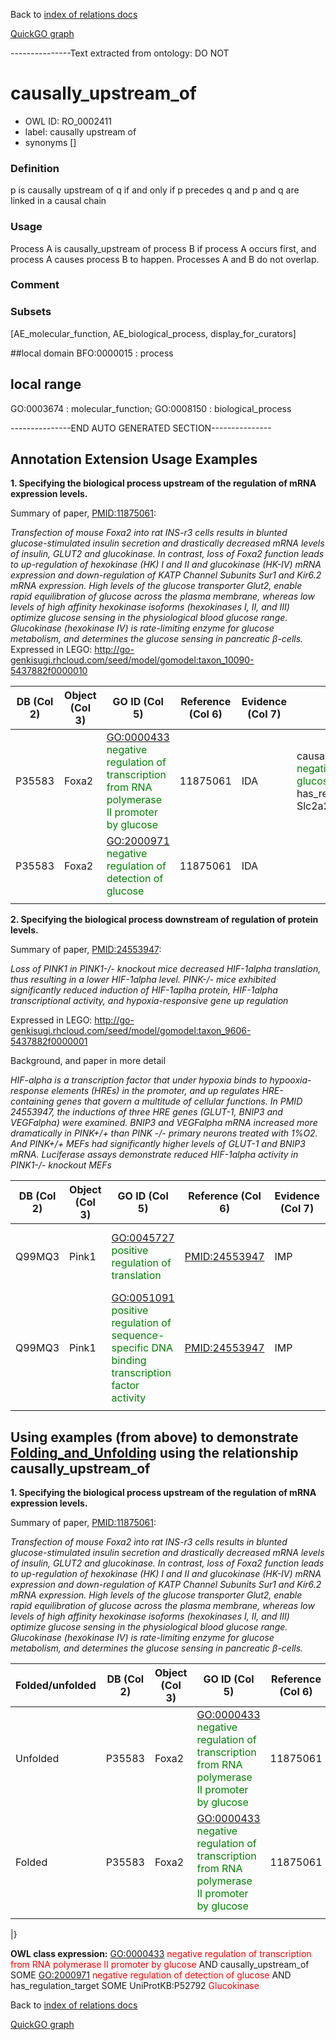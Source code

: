 Back to [index of relations docs](https://github.com/geneontology/annotation_extensions/tree/master/doc)

[QuickGO graph](http://www.ebi.ac.uk/QuickGO/AnnotationExtensionRelations.html)

---------------Text extracted from ontology: DO NOT

# causally_upstream_of
* OWL ID: RO_0002411
* label: causally upstream of
* synonyms
[]

### Definition
p is causally upstream of q if and only if p precedes q and p and q are linked in a causal chain

### Usage
Process A is causally_upstream of process B if process A occurs first, and process A causes process B to happen. Processes A and B do not overlap.

### Comment


### Subsets
[AE_molecular_function, AE_biological_process, display_for_curators]

##local domain
BFO:0000015 : process

## local range
GO:0003674 : molecular_function; GO:0008150 : biological_process

---------------END AUTO GENERATED SECTION---------------

Annotation Extension Usage Examples
-----------------------------------

**1. Specifying the biological process upstream of the regulation of mRNA expression levels.**

Summary of paper, [<PMID:11875061>](http://www.ncbi.nlm.nih.gov/pubmed/11875061):

*Transfection of mouse Foxa2 into rat INS-r3 cells results in blunted glucose-stimulated insulin secretion and drastically decreased mRNA levels of insulin, GLUT2 and glucokinase. In contrast, loss of Foxa2 function leads to up-regulation of hexokinase (HK) I and II and glucokinase (HK-IV) mRNA expression and down-regulation of KATP Channel Subunits Sur1 and Kir6.2 mRNA expression. High levels of the glucose transporter Glut2, enable rapid equilibration of glucose across the plasma membrane, whereas low levels of high affinity hexokinase isoforms (hexokinases I, II, and III) optimize glucose sensing in the physiological blood glucose range. Glucokinase (hexokinase IV) is rate-limiting enzyme for glucose metabolism, and determines the glucose sensing in pancreatic β-cells.* Expressed in LEGO: <http://go-genkisugi.rhcloud.com/seed/model/gomodel:taxon_10090-5437882f0000010>

| DB (Col 2) | Object (Col 3) | GO ID (Col 5)                                                                                                                  | Reference (Col 6) | Evidence (Col 7) | Extension (Col 16)                                                                                                                                                                                                                                                                                                                                                                                                      |
|------------|----------------|--------------------------------------------------------------------------------------------------------------------------------|-------------------|------------------|-------------------------------------------------------------------------------------------------------------------------------------------------------------------------------------------------------------------------------------------------------------------------------------------------------------------------------------------------------------------------------------------------------------------------|
| P35583     | Foxa2          | <GO:0000433> <span style="color:green"> negative regulation of transcription from RNA polymerase II promoter by glucose</span> | 11875061          | IDA              | causally\_upstream\_of <GO:2000971> <span style="color:green"> negative regulation of detection of glucose</span> has\_regulation\_target(UniProtKB:P14246 Slc2a2) <span style="color:green">Glut2</span>| causally\_upstream\_of <GO:2000971> <span style="color:green"> negative regulation of detection of glucose</span> has\_regulation\_target(UniProtKB:P52792 GCK) <span style="color:green">Glucokinase</span> |
| P35583     | Foxa2          | <GO:2000971> <span style="color:green"> negative regulation of detection of glucose</span>                                     | 11875061          | IDA              |                                                                                                                                                                                                                                                                                                                                                                                                                         |
||

**2. Specifying the biological process downstream of regulation of protein levels.**

Summary of paper, [<PMID:24553947>](http://www.ncbi.nlm.nih.gov/pubmed/24553947):

*Loss of PINK1 in PINK1-/- knockout mice decreased HIF-1alpha translation, thus resulting in a lower HIF-1alpha level. PINK-/- mice exhibited significantly reduced induction of HIF-1aplha protein, HIF-1alpha transcriptional activity, and hypoxia-responsive gene up regulation*

Expressed in LEGO: <http://go-genkisugi.rhcloud.com/seed/model/gomodel:taxon_9606-5437882f0000001>

Background, and paper in more detail

*HIF-alpha is a transcription factor that under hypoxia binds to hypooxia-response elements (HREs) in the promoter, and up regulates HRE-containing genes that govern a multitude of cellular functions. In PMID 24553947, the inductions of three HRE genes (GLUT-1, BNIP3 and VEGFalpha) were examined. BNIP3 and VEGFalpha mRNA increased more dramatically in PINK+/+ than PINK -/- primary neurons treated with 1%O2. And PINK+/+ MEFs had significantly higher levels of GLUT-1 and BNIP3 mRNA. Luciferase assays demonstrate reduced HIF-1alpha activity in PINK1-/- knockout MEFs*

| DB (Col 2) | Object (Col 3) | GO ID (Col 5)                                                                                                                    | Reference (Col 6) | Evidence (Col 7) | Extension (Col 16)                                                                                                                                                                                                                                 |
|------------|----------------|----------------------------------------------------------------------------------------------------------------------------------|-------------------|------------------|----------------------------------------------------------------------------------------------------------------------------------------------------------------------------------------------------------------------------------------------------|
| Q99MQ3     | Pink1          | <GO:0045727> <span style="color:green">positive regulation of translation</span>                                                 | <PMID:24553947>   | IMP              | causally\_upstream\_of <GO:0051091> <span style="color:green">positive regulation of sequence-specific DNA binding transcription factor activity</span> has\_regulation\_target(UniProtKB:Q61221 Hif1a) <span style="color:green">HIF1alpha</span> |
| Q99MQ3     | Pink1          | <GO:0051091> <span style="color:green">positive regulation of sequence-specific DNA binding transcription factor activity</span> | <PMID:24553947>   | IMP              | has\_regulation\_target(UniProtKB:Q61221 Hif1a)                                                                                                                                                                                                    |
||

Using examples (from above) to demonstrate [Folding\_and\_Unfolding](Folding_and_Unfolding "wikilink") using the relationship causally\_upstream\_of
----------------------------------------------------------------------------------------------------------------------------------------------------

 **1. Specifying the biological process upstream of the regulation of mRNA expression levels.**

Summary of paper, [<PMID:11875061>](http://www.ncbi.nlm.nih.gov/pubmed/11875061):

*Transfection of mouse Foxa2 into rat INS-r3 cells results in blunted glucose-stimulated insulin secretion and drastically decreased mRNA levels of insulin, GLUT2 and glucokinase. In contrast, loss of Foxa2 function leads to up-regulation of hexokinase (HK) I and II and glucokinase (HK-IV) mRNA expression and down-regulation of KATP Channel Subunits Sur1 and Kir6.2 mRNA expression. High levels of the glucose transporter Glut2, enable rapid equilibration of glucose across the plasma membrane, whereas low levels of high affinity hexokinase isoforms (hexokinases I, II, and III) optimize glucose sensing in the physiological blood glucose range. Glucokinase (hexokinase IV) is rate-limiting enzyme for glucose metabolism, and determines the glucose sensing in pancreatic β-cells.*

| Folded/unfolded | DB (Col 2) | Object (Col 3) | GO ID (Col 5)                                                                                                                  | Reference (Col 6) | Evidence (Col 7) | Extension (Col 16)                                                                                                                                                                                                                                                                                                                                                                                                      |
|-----------------|------------|----------------|--------------------------------------------------------------------------------------------------------------------------------|-------------------|------------------|-------------------------------------------------------------------------------------------------------------------------------------------------------------------------------------------------------------------------------------------------------------------------------------------------------------------------------------------------------------------------------------------------------------------------|
| Unfolded        | P35583     | Foxa2          | <GO:0000433> <span style="color:green"> negative regulation of transcription from RNA polymerase II promoter by glucose</span> | 11875061          | IDA              | causally\_upstream\_of <GO:2000971> <span style="color:green"> negative regulation of detection of glucose</span> has\_regulation\_target(UniProtKB:P14246 Slc2a2) <span style="color:green">Glut2</span>| causally\_upstream\_of <GO:2000971> <span style="color:green"> negative regulation of detection of glucose</span> has\_regulation\_target(UniProtKB:P52792 GCK) <span style="color:green">Glucokinase</span> |
| Folded          | P35583     | Foxa2          | <GO:0000433> <span style="color:green"> negative regulation of transcription from RNA polymerase II promoter by glucose</span> | 11875061          | IDA              | <span style="color:red">No new GO term created</span>                                                                                                                                                                                                                                                                                                                                                                   |
||

|}

**OWL class expression:** <GO:0000433> <span style="color:red">negative regulation of transcription from RNA polymerase II promoter by glucose</span> AND causally\_upstream\_of SOME <GO:2000971> <span style="color:red">negative regulation of detection of glucose</span> AND has\_regulation\_target SOME UniProtKB:P52792 <span style="color:red">Glucokinase</span>


Back to [index of relations docs](https://github.com/geneontology/annotation_extensions/tree/master/doc)

[QuickGO graph](http://www.ebi.ac.uk/QuickGO/AnnotationExtensionRelations.html)

